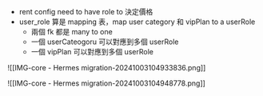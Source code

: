 

- rent config need to have role to 決定價格
- user_role 算是 mapping 表，map user category 和 vipPlan to a userRole
	- 兩個 fk 都是 many to one
	- 一個 userCateogoru  可以對應到多個 userRole
	- 一個 vipPlan  可以對應到多個 userRole


![[IMG-core - Hermes migration-20241003104933836.png]]


![[IMG-core - Hermes migration-20241003104948778.png]]
